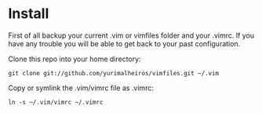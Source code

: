# Install

First of all backup your current .vim or vimfiles folder and your .vimrc. If you have any trouble you will be able to get back to your past configuration.

Clone this repo into your home directory:

```
git clone git://github.com/yurimalheiros/vimfiles.git ~/.vim
```

Copy or symlink the .vim/vimrc file as .vimrc:

```
ln -s ~/.vim/vimrc ~/.vimrc
```

